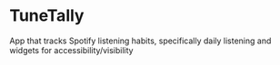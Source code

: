 # TuneTally
App that tracks Spotify listening habits, specifically daily listening and widgets for accessibility/visibility
